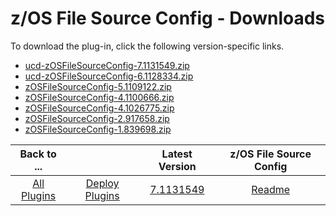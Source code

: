 
# z/OS File Source Config - Downloads

To download the plug-in, click the following  version-specific links.
- [ucd-zOSFileSourceConfig-7.1131549.zip](https://raw.githubusercontent.com/UrbanCode/IBM-UCD-PLUGINS/main/files/zOSFileSourceConfig/ucd-zOSFileSourceConfig-7.1131549.zip)
- [ucd-zOSFileSourceConfig-6.1128334.zip](https://raw.githubusercontent.com/UrbanCode/IBM-UCD-PLUGINS/main/files/zOSFileSourceConfig/ucd-zOSFileSourceConfig-6.1128334.zip)
- [zOSFileSourceConfig-5.1109122.zip](https://raw.githubusercontent.com/UrbanCode/IBM-UCD-PLUGINS/main/files/zOSFileSourceConfig/zOSFileSourceConfig-5.1109122.zip)
- [zOSFileSourceConfig-4.1100666.zip](https://raw.githubusercontent.com/UrbanCode/IBM-UCD-PLUGINS/main/files/zOSFileSourceConfig/zOSFileSourceConfig-4.1100666.zip)
- [zOSFileSourceConfig-4.1026775.zip](https://raw.githubusercontent.com/UrbanCode/IBM-UCD-PLUGINS/main/files/zOSFileSourceConfig/zOSFileSourceConfig-4.1026775.zip)
- [zOSFileSourceConfig-2.917658.zip](https://raw.githubusercontent.com/UrbanCode/IBM-UCD-PLUGINS/main/files/zOSFileSourceConfig/zOSFileSourceConfig-2.917658.zip)
- [zOSFileSourceConfig-1.839698.zip](https://raw.githubusercontent.com/UrbanCode/IBM-UCD-PLUGINS/main/files/zOSFileSourceConfig/zOSFileSourceConfig-1.839698.zip)

|          Back to ...          |                                |                                                                Latest Version                                                                 | z/OS File Source Config |
|:-----------------------------:|:------------------------------:|:---------------------------------------------------------------------------------------------------------------------------------------------:|:-----------------------:|
| [All Plugins](../../index.md) | [Deploy Plugins](../README.md) | [7.1131549](https://raw.githubusercontent.com/UrbanCode/IBM-UCD-PLUGINS/main/files/zOSFileSourceConfig/ucd-zOSFileSourceConfig-7.1131549.zip) |   [Readme](README.md)   |
